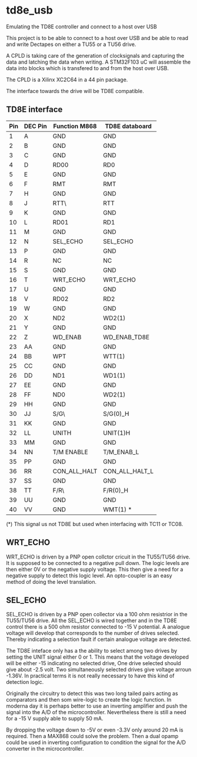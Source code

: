 # td8e_usb
Emulating the TD8E controller and connect to a host over USB

This project is to be able to connect to a host over USB and be able to read and write Dectapes on either a TU55 or a TU56 drive.

A CPLD is taking care of the generation of clocksignals and capturing the data and latching the data when writing. A STM32F103 uC will assemble the data into blocks which is transfered to and from the host over USB.

The CPLD is a Xilinx XC2C64 in a 44 pin package. 

The interface towards the drive will be TD8E compatible. 

## TD8E interface


| Pin |   DEC Pin   |   Function M868 |  TD8E databoard |
|-----|---------|------------|----------------------|
|  1  |    A    |   GND      |    GND               |
|  2  |    B    |   GND      |    GND               |           
|  3  |    C    |   GND      |    GND               |
|  4  |    D    |   RD00     |    RD0            |
|  5  |    E    |   GND      |    GND            |
|  6  |    F    |   RMT      |    RMT             |
|  7  |    H    |   GND      |    GND             |
|  8  |    J    |   RTT\     |    RTT            |
|  9  |    K    |   GND      |    GND              |
|  10  |    L    |   RD01     |    RD1            |
|  11  |    M    |   GND      |    GND            |
|  12  |    N    | SEL_ECHO   |  SEL_ECHO            |
|  13  |    P    |   GND      |    GND            |
|  14  |    R    |    NC      |    NC            |
|  15  |    S    |   GND      |    GND            |
|  16  |    T    | WRT_ECHO   | WRT_ECHO            |
|  17  |    U    |   GND      |    GND            |
|  18  |    V    |  RD02      |  RD2            |
|  19  |    W    |   GND      |   GND            |
|  20  |    X    |   ND2      | WD2(1)            |
|  21  |    Y    |   GND      |  GND            |
|  22  |    Z    |  WD_ENAB   | WD_ENAB_TD8E            |
|  23  |    AA   |   GND      |   GND            |
|  24  |    BB   |   WPT      |   WTT(1)            |
|  25  |    CC   |   GND      |   GND            |
|  26  |    DD   |   ND1      |   WD1(1)            |
|  27  |    EE   |   GND      |   GND            |
|  28  |    FF   |   ND0      |   WD2(1)            |
|  29  |    HH   |   GND      |   GND            |
|  30  |    JJ   |   S/G\     |  S/G(0)\_H            |
|  31  |    KK   |   GND      |   GND            |
|  32  |    LL   | UNITH      |UNIT(1)H            |
|  33  |    MM   |   GND      |  GND             |
|  34  |    NN   | T/M ENABLE | T/M_ENAB_L            |
|  35  |    PP   |   GND      |   GND            |
|  36  |    RR   | CON_ALL_HALT| CON_ALL_HALT_L            |
|  37  |    SS   |   GND      |   GND             |
|  38  |    TT   |   F/R\     |  F/R(0)\_H            |
|  39  |    UU   |   GND      |   GND            |
|  40  |    VV   |   GND      |   WMT(1) *              |


(\*) This signal us not TD8E but used when interfacing with TC11 or TC08.

## WRT_ECHO

WRT_ECHO is driven by a PNP open collctor cricuit in the TU55/TU56 drive. It is supposed to be connected to a negative pull down. The logic levels are then either 0V or the negative supply voltage. This then give a need for a negative supply to detect this logic level. An opto-coupler is an easy method of doing the level translation. 

## SEL_ECHO

SEL_ECHO is driven by a PNP open collector via a 100 ohm resistrior in the TU55/TU56 drive. All the SEL_ECHO is wired together and in the TD8E control there is a 500 ohm resistor connected to -15 V potential. A analogue voltage will develop that corresponds to the number of drives selected. Thereby indicating a selection fault if certain analogue voltage are detected.

The TD8E inteface only has a the ability to select among two drives by setting the UNIT signal either 0 or 1. This means that the voltage developed will be either -15 indicating no selected drive, One drive selected should give about -2.5 volt. Two simultaneously selected drives give voltage arroun -1.36V. In practical terms it is not really necessary to have this kind of detection logic.

Originally the circuitry to detect this was two long tailed pairs acting as comparators and then som wire-logic to create the logic function. In moderna day it is perhaps better to use an inverting amplifier and push the signal into the A/D of the microcontroller. Nevertheless there is still a need for a -15 V supply able to supply 50 mA.

By dropping the voltage down to -5V or even -3.3V only around 20 mA is required. Then a MAX868 could solve the problem. Then a dual opamp could be used in inverting configuration to condition the signal for the A/D converter in the microcontroller.
